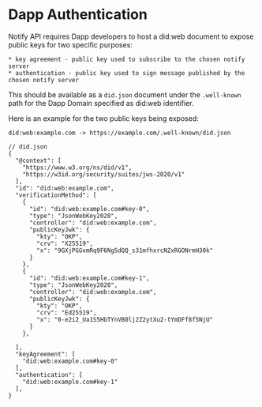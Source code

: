 # Dapp Authentication

Notify API requires Dapp developers to host a did:web document to expose public keys for two specific purposes:

    * key agreement - public key used to subscribe to the chosen notify server
    * authentication - public key used to sign message published by the chosen notify server

This should be available as a `did.json` document under the `.well-known` path for the Dapp Domain specified as did:web identifier.

Here is an example for the two public keys being exposed:

```jsonc
did:web:example.com -> https://example.com/.well-known/did.json

// did.json
{
  "@context": [
    "https://www.w3.org/ns/did/v1",
    "https://w3id.org/security/suites/jws-2020/v1"
  ],
  "id": "did:web:example.com",
  "verificationMethod": [
    {
      "id": "did:web:example.com#key-0",
      "type": "JsonWebKey2020",
      "controller": "did:web:example.com",
      "publicKeyJwk": {
        "kty": "OKP",
        "crv": "X25519",
        "x": "9GXjPGGvmRq9F6Ng5dQQ_s31mfhxrcNZxRGONrmH30k"
      }
    },
    {
      "id": "did:web:example.com#key-1",
      "type": "JsonWebKey2020",
      "controller": "did:web:example.com",
      "publicKeyJwk": {
        "kty": "OKP",
        "crv": "Ed25519",
        "x": "0-e2i2_Ua1S5HbTYnVB0lj2Z2ytXu2-tYmDFf8f5NjU"
      }
    },

  ],
  "keyAgreement": [
    "did:web:example.com#key-0"
  ],
  "authentication": [
    "did:web:example.com#key-1"
  ],
}
```
